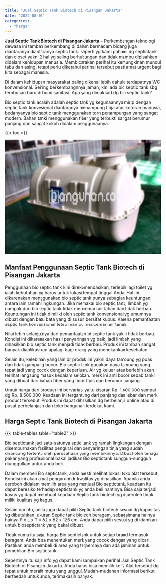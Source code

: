```yaml
---
title: "Jual Septic Tank Biotech di Pisangan Jakarta"
date: "2024-08-02"
categories: 
  - "harga"
---
```


**Jual Septic Tank Biotech di Pisangan Jakarta** – Perkembangan teknologi dewasa ini tambah berkembang di dalam bermacam bidang juga diantaranya diantaranya septic tank. seperti yg kami pahami dg septictank dan closet yakni 2 hal yg saling berhubungan dan tidak mampu dipisahkan didalam kehidupan manusia. Membicarakan perihal itu kemungkinan muncul tabu dan asing, tetapi perlu diketahui perihal tersebut pasti amat urgent bagi kita sebagai manusia.

Di dalam kehidupan masyarakat paling dikenal lebih dahulu terdapatnya WC konvensional. Seiring berkembangnnya jaman, kini ada bio septic tank sbg terobosan baru di bumi sanitasi. Apa yang dimaksud dg bio septic tank?

Bio septic tank adalah adalah septic tank yg kegunaannya mirip dengan septic tank konvesional diantaranya menampung tinja atau kotoran manusia, bedanyanya bio septic tank menggunakan torn penampungan yang sangat modern. Bahan tanki menggunakan fiber yang terbukti sangat berumur panjang dan sangat kokoh didalam penggunaanya.

{{< toc >}}

![Jual Septic Tank Biotech di Pisangan Jakarta](/images/jual-bio-septictank-36.png)

## Manfaat Penggunaan Septic Tank Biotech di Pisangan Jakarta

Penggunaan bio septic tank kini direkomendasikan, terlebih lagi toilet yg ialah kebutuhan yg harus untuk lokasi tempat tinggal Anda. Hal ini dikarenakan menggunakan bio septic tank punya sebagian keuntungan, antara lain ramah lingkungan. Jika memakai bio septic tank, limbah yg nampak dari bio septic tank tidak mencemari air lahan dan tidak berbau. Keuntungan ini tidak dimiliki oleh septic tank konvensional yg umumnya dibuat dengan batu bata yang di susun bersifat kubus. Karena pemanfaatan septic tank konvensional tetap mampu mencemari air tanah.

Nilai lebih selanjutnya dari pemanfaatan bi septic tank yakni tidak berbau. Kondisi ini dikarenakan hasil penyaringan yg baik, jadi limbah yang dihasilkan bio septic tank menjadi tidak berbau. Produk ini tambah sangat banyak diaplikasikan apalagi bagi orang yang menekankan kesehatan.

Selain itu, kelebihan yang lain dr produk ini yakni daya tamoung yg poas dan tidak gampang bocor. Bio septic tank gunakan daya tamoung yang tepat jadi yang cocok dengan keperluan. Air yg keluar atau berlebih akan terlihat langsung masuk kedalam selokan. merk ini anti bocor sebab tanki yang dibuat dari bahan fiber yang tidak tipis dan berumur panjang.

Untuk harga dari product ini bervariasi yaitu kisaran Rp. 1.600.000 sampai dg Rp. 8.500.000. Keadaan ini tergantung dari panjang dan lebar dan merk product tersebut. Produk ini dapat dihasilkan dg berbelanja online atau di pusat perbelanjaan dan toko bangunan terdekat kami.

## Harga Septic Tank Biotech di Pisangan Jakarta

{{< table-tables table="table2" >}}

Bio septictank jadi satu-satunya sptic tank yg ramah lingkungan dengan disempurnakan fasilitas pengurai dan penyaringan tinja yang sudah dirancang tertentu oleh perusahaan yang membikinnya. Dibuat oleh tenaga pakar yang professional bakal jadikan Bio septictank sungguh-sungguh diunggulkan untuk anda beli.

Dalam membeli Bio septictank, anda mesti melihat lokasi toko alat tersebut. Kondisi ini akan amat pengaruhi dr kwalitas yg dihasilkan. Apabila anda ceroboh didalam memilih area yang menjual Bio septictank, keadaan itu dapat beresiko terhadap septictank yg anda beli nantinya. Bisa saja terjadi kasus yg dapat membuat keadaan Septic tank biotech yg diperoleh tidak miliki kualitas yg bagus.

Selain dari itu, anda juga dapat pilih Septic tank biotech sesuai dg kapasitas yg dibutuhkan. ukuran Septic tank biotech beragam, sebagaimana halnya halnya P x L x T = 82 x 82 x 125 cm. Anda dapat pilih sesuai yg di idamkan untuk bioseptictank yang bakal dibuat.

Tidak cuma itu saja, harga Bio septictank untuk setiap brand termasuk beragam. Anda bisa menentukan merk yang cocok dengan yang dicari. Pastikan anda membeli di area yang terpercaya dan ada jaminan untuk pemeblian Bio septictank.

Sepertinya itu saja info yg dapat kami sampaikan perihal Jual Septic Tank Biotech di Pisangan Jakarta. Anda harus bisa memilih ke-2 Alat tersebut dg tepat untuk meraih mutu yang unggul. Mudah-mudahan informasi berikut berfaedah untuk anda, terimakasih banyak.
